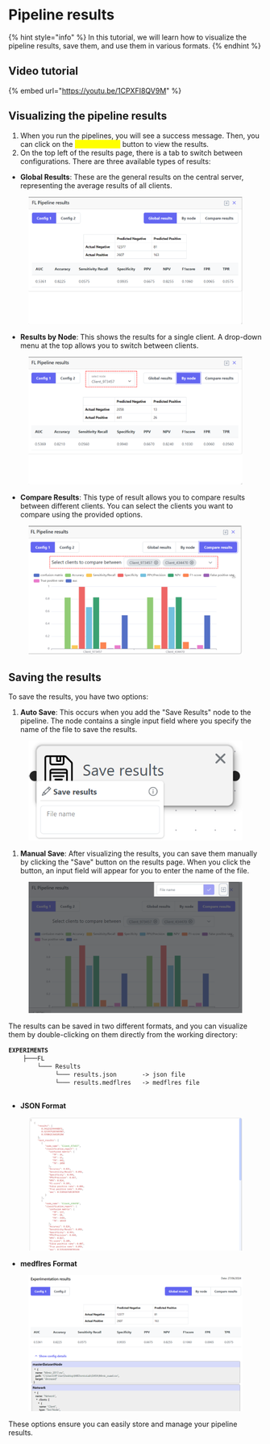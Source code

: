 # Pipeline results

{% hint style="info" %}
In this tutorial, we will learn how to visualize the pipeline results, save them, and use them in various formats.
{% endhint %}

## Video tutorial

{% embed url="https://youtu.be/1CPXFI8QV9M" %}

## Visualizing the pipeline results

1. When you run the pipelines, you will see a success message. Then, you can click on the <mark style="color:yellow;">"See Results"</mark> button to view the results.
2. On the top left of the results page, there is a tab to switch between configurations. There are three available types of results:

* **Global Results**: These are the general results on the central server, representing the average results of all clients.

<figure><img src="../../../.gitbook/assets/image (1) (1) (1).png" alt=""><figcaption></figcaption></figure>

* **Results by Node**: This shows the results for a single client. A drop-down menu at the top allows you to switch between clients.

<figure><img src="../../../.gitbook/assets/List of nodes (6) (1).png" alt=""><figcaption></figcaption></figure>

* **Compare Results**: This type of result allows you to compare results between different clients. You can select the clients you want to compare using the provided options.

<figure><img src="../../../.gitbook/assets/List of nodes (7).png" alt=""><figcaption></figcaption></figure>

## Saving the results

To save the results, you have two options:

1. **Auto Save**: This occurs when you add the "Save Results" node to the pipeline. The node contains a single input field where you specify the name of the file to save the results.

<figure><img src="../../../.gitbook/assets/image (2) (1) (1).png" alt=""><figcaption></figcaption></figure>

1. **Manual Save**: After visualizing the results, you can save them manually by clicking the "Save" button on the results page. When you click the button, an input field will appear for you to enter the name of the file.

<figure><img src="../../../.gitbook/assets/List of nodes (8).png" alt=""><figcaption></figcaption></figure>

The results can be saved in two different formats, and you can visualize them by double-clicking on them directly from the working directory:

<pre class="language-javascript"><code class="lang-javascript"><strong>EXPERIMENTS                          
</strong>    ├───FL                 
        └─── Results  
             └─── results.json       -> json file 
             └─── results.medflres   -> medflres file 
              
</code></pre>

* **JSON Format**

<figure><img src="../../../.gitbook/assets/image (4).png" alt=""><figcaption></figcaption></figure>

* **medflres Format**

<figure><img src="../../../.gitbook/assets/image (3) (1).png" alt=""><figcaption></figcaption></figure>

These options ensure you can easily store and manage your pipeline results.
